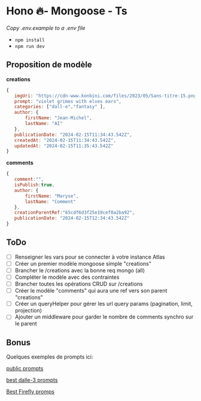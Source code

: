 # Hono 🔥- Mongoose - Ts

_Copy .env.example to a .env file_
  

-  `npm install`
-  `npm run dev`

## Proposition de modèle
**creations**
 ```js   
 {
	imgUri: "https://cdn-www.konbini.com/files/2023/05/Sans-titre-15.png?width=1920&quality=undefined&format=webp",
	prompt: "violet grimes with elves ears",
	categories: ["dall-e","fantasy" ],
	author: {
		firstName: "Jean-Michel",
		lastName: "AI"
	},
	publicationDate: "2024-02-15T11:34:43.542Z",
	createdAt: "2024-02-15T11:34:43.542Z",
	updatedAt: "2024-02-15T11:35:43.542Z"
}
```
**comments**
 ```js  
 {
	comment:"",
	isPublish:true,
	author: {
		firstName: "Maryse",
		lastName: "Comment"
	},
	creationParentRef:"65cdf6d3f25e19cef0a2ba92",
	publicationDate: "2024-02-15T12:34:43.542Z"
}
```


  ## ToDo
 - [ ] Renseigner les vars pour se connecter à votre instance Atlas
 - [ ] Créer un premier modèle mongoose simple "creations"
 - [ ] Brancher le /creations avec la bonne req mongo (all)
 - [ ] Compléter le modèle avec des contraintes
 - [ ] Brancher toutes les opérations CRUD sur /creations
 - [ ] Créer le modèle "comments" qui aura une ref vers son parent "creations"
 - [ ] Créer un queryHelper pour gérer les url query params (pagination, limit, projection)
 - [ ] Ajouter un middleware pour garder le nombre de comments synchro sur le parent

## Bonus
Quelques exemples de prompts ici: 

[public prompts](https://publicprompts.art/)

[best dalle-3 prompts](https://anakin.ai/blog/best-dalle-3-prompts/)

[Best Firefly promps](https://imaginewithrashid.com/21-best-adobe-firefly-prompts-for-amazing-pictures/)